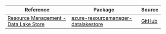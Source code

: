 | Reference | Package | Source |
|---|---|---|
|[Resource Management - Data Lake Store](resourcemanager-datalakestore-readme.md)|[azure-resourcemanager-datalakestore](https://repo1.maven.org/maven2/com/azure/resourcemanager/azure-resourcemanager-datalakestore)|[GitHub](https://github.com/Azure/azure-sdk-for-java)|
